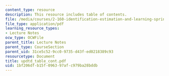```yaml
---
content_type: resource
description: This resource includes table of contents.
file: /media/courses/2-160-identification-estimation-and-learning-spring-2006/1bf206dfb15f096397afc979ba28bddb_updtd_table_cont.pdf
file_type: application/pdf
learning_resource_types:
- Lecture Notes
ocw_type: OCWFile
parent_title: Lecture Notes
parent_type: CourseSection
parent_uid: 31ce5c52-9cc0-9735-d43f-ed0218389c93
resourcetype: Document
title: updtd_table_cont.pdf
uid: 1bf206df-b15f-0963-97af-c979ba28bddb
---
```

